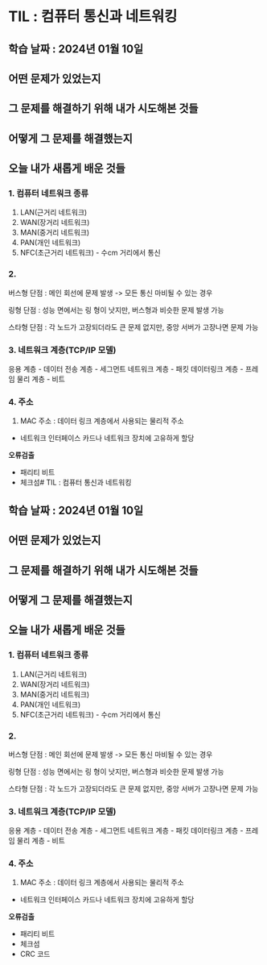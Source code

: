 # TIL : 컴퓨터 통신과 네트워킹

## 학습 날짜 : 2024년 01월 10일

## 어떤 문제가 있었는지

## 그 문제를 해결하기 위해 내가 시도해본 것들

## 어떻게 그 문제를 해결했는지

## 오늘 내가 새롭게 배운 것들
### 1. 컴퓨터 네트워크 종류
1. LAN(근거리 네트워크)
2. WAN(장거리 네트워크)
3. MAN(중거리 네트워크)
4. PAN(개인 네트워크)
5. NFC(초근거리 네트워크) - 수cm 거리에서 통신

### 2. 
버스형 단점 : 메인 회선에 문제 발생 -> 모든 통신 마비될 수 있는 경우

링형 단점 : 성능 면에서는 링 형이 낫지만, 버스형과 비슷한 문제 발생 가능

스타형 단점 : 각 노드가 고장되더라도 큰 문제 없지만, 중앙 서버가 고장나면 문제 가능

### 3. 네트워크 계층(TCP/IP 모델)
응용 계층 - 데이터
전송 계층 - 세그먼트
네트워크 계층 - 패킷
데이터링크 계층 - 프레임
물리 계층 - 비트

### 4. 주소
1. MAC 주소 : 데이터 링크 계층에서 사용되는 물리적 주소
 - 네트워크 인터페이스 카드나 네트워크 장치에 고유하게 할당


 **오류검출**
 - 패리티 비트
 - 체크섬# TIL : 컴퓨터 통신과 네트워킹

## 학습 날짜 : 2024년 01월 10일

## 어떤 문제가 있었는지

## 그 문제를 해결하기 위해 내가 시도해본 것들

## 어떻게 그 문제를 해결했는지

## 오늘 내가 새롭게 배운 것들
### 1. 컴퓨터 네트워크 종류
1. LAN(근거리 네트워크)
2. WAN(장거리 네트워크)
3. MAN(중거리 네트워크)
4. PAN(개인 네트워크)
5. NFC(초근거리 네트워크) - 수cm 거리에서 통신

### 2. 
버스형 단점 : 메인 회선에 문제 발생 -> 모든 통신 마비될 수 있는 경우

링형 단점 : 성능 면에서는 링 형이 낫지만, 버스형과 비슷한 문제 발생 가능

스타형 단점 : 각 노드가 고장되더라도 큰 문제 없지만, 중앙 서버가 고장나면 문제 가능

### 3. 네트워크 계층(TCP/IP 모델)
응용 계층 - 데이터
전송 계층 - 세그먼트
네트워크 계층 - 패킷
데이터링크 계층 - 프레임
물리 계층 - 비트

### 4. 주소
1. MAC 주소 : 데이터 링크 계층에서 사용되는 물리적 주소
 - 네트워크 인터페이스 카드나 네트워크 장치에 고유하게 할당


 **오류검출**
 - 패리티 비트
 - 체크섬
 - CRC 코드
